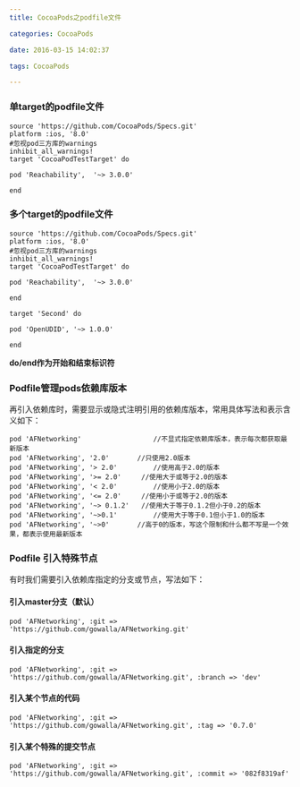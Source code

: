 ```yaml
---
title: CocoaPods之podfile文件

categories: CocoaPods

date: 2016-03-15 14:02:37

tags: CocoaPods

---
```


### 单target的podfile文件

```
source 'https://github.com/CocoaPods/Specs.git'
platform :ios, '8.0'
#忽视pod三方库的warnings
inhibit_all_warnings!
target 'CocoaPodTestTarget' do

pod 'Reachability',  '~> 3.0.0'

end
```

###  多个target的podfile文件

```
source 'https://github.com/CocoaPods/Specs.git'
platform :ios, '8.0'
#忽视pod三方库的warnings
inhibit_all_warnings!
target 'CocoaPodTestTarget' do

pod 'Reachability',  '~> 3.0.0'

end

target 'Second' do

pod 'OpenUDID', '~> 1.0.0'

end
```

**do/end作为开始和结束标识符**

### Podfile管理pods依赖库版本

再引入依赖库时，需要显示或隐式注明引用的依赖库版本，常用具体写法和表示含义如下：

```
pod 'AFNetworking'      			//不显式指定依赖库版本，表示每次都获取最新版本
pod 'AFNetworking', '2.0'     	//只使用2.0版本
pod 'AFNetworking', '> 2.0'     	//使用高于2.0的版本
pod 'AFNetworking', '>= 2.0'     //使用大于或等于2.0的版本
pod 'AFNetworking', '< 2.0'     	//使用小于2.0的版本
pod 'AFNetworking', '<= 2.0'     //使用小于或等于2.0的版本
pod 'AFNetworking', '~> 0.1.2'   //使用大于等于0.1.2但小于0.2的版本
pod 'AFNetworking', '~>0.1'     	//使用大于等于0.1但小于1.0的版本
pod 'AFNetworking', '~>0'     	//高于0的版本，写这个限制和什么都不写是一个效果，都表示使用最新版本
```

### Podfile 引入特殊节点
有时我们需要引入依赖库指定的分支或节点，写法如下：

#### 引入master分支（默认）
	pod 'AFNetworking', :git => 'https://github.com/gowalla/AFNetworking.git'

#### 引入指定的分支
	pod 'AFNetworking', :git => 'https://github.com/gowalla/AFNetworking.git', :branch => 'dev'

#### 引入某个节点的代码
	pod 'AFNetworking', :git => 'https://github.com/gowalla/AFNetworking.git', :tag => '0.7.0'

#### 引入某个特殊的提交节点
	pod 'AFNetworking', :git => 'https://github.com/gowalla/AFNetworking.git', :commit => '082f8319af'
